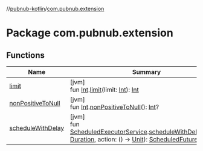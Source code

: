 //[pubnub-kotlin](../../index.md)/[com.pubnub.extension](index.md)

# Package com.pubnub.extension

## Functions

| Name | Summary |
|---|---|
| [limit](limit.md) | [jvm]<br>fun [Int](https://kotlinlang.org/api/latest/jvm/stdlib/kotlin/-int/index.html).[limit](limit.md)(limit: [Int](https://kotlinlang.org/api/latest/jvm/stdlib/kotlin/-int/index.html)): [Int](https://kotlinlang.org/api/latest/jvm/stdlib/kotlin/-int/index.html) |
| [nonPositiveToNull](non-positive-to-null.md) | [jvm]<br>fun [Int](https://kotlinlang.org/api/latest/jvm/stdlib/kotlin/-int/index.html).[nonPositiveToNull](non-positive-to-null.md)(): [Int](https://kotlinlang.org/api/latest/jvm/stdlib/kotlin/-int/index.html)? |
| [scheduleWithDelay](schedule-with-delay.md) | [jvm]<br>fun [ScheduledExecutorService](https://docs.oracle.com/javase/8/docs/api/java/util/concurrent/ScheduledExecutorService.html).[scheduleWithDelay](schedule-with-delay.md)(delay: [Duration](https://kotlinlang.org/api/latest/jvm/stdlib/kotlin.time/-duration/index.html), action: () -&gt; [Unit](https://kotlinlang.org/api/latest/jvm/stdlib/kotlin/-unit/index.html)): [ScheduledFuture](https://docs.oracle.com/javase/8/docs/api/java/util/concurrent/ScheduledFuture.html)&lt;*&gt; |
